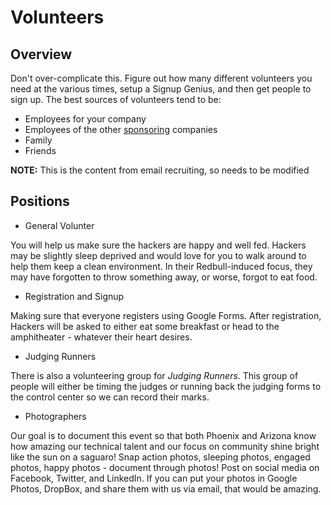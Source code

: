 # Volunteers

## Overview

Don't over-complicate this.  Figure out how many different volunteers you need at the various times, setup a Signup Genius, and then get people to sign up.  The best sources of volunteers tend to be:

*  Employees for your company
*  Employees of the other [sponsoring](sponsors.md) companies
*  Family
*  Friends

**NOTE:** This is the content from email recruiting, so needs to be modified

## Positions

*  General Volunter

You will help us make sure the hackers are happy and well fed. Hackers may be slightly sleep deprived and would love for you to walk around to help them keep a clean environment. In their Redbull-induced focus, they may have forgotten to throw something away, or worse, forgot to eat food.

*  Registration and Signup 

Making sure that everyone registers using Google Forms.  After registration, Hackers will be asked to either eat some breakfast or head to the amphitheater - whatever their heart desires.

* Judging Runners

There is also a volunteering group for *Judging Runners*. This group of people will either be timing the judges or running back the judging forms to the control center so we can record their marks.

*  Photographers 

Our goal is to document this event so that both Phoenix and Arizona know how amazing our technical talent and our focus on community shine bright like the sun on a saguaro! Snap action photos, sleeping photos, engaged photos, happy photos - document through photos! Post on social media on Facebook, Twitter, and LinkedIn.  If you can put your photos in Google Photos, DropBox, and share them with us via email, that would be amazing.

